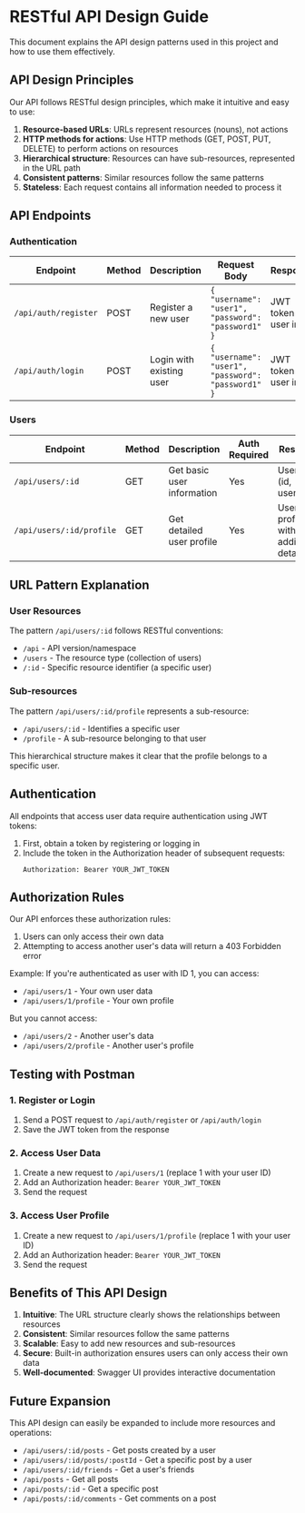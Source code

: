 # RESTful API Design Guide

This document explains the API design patterns used in this project and how to use them effectively.

## API Design Principles

Our API follows RESTful design principles, which make it intuitive and easy to use:

1. **Resource-based URLs**: URLs represent resources (nouns), not actions
2. **HTTP methods for actions**: Use HTTP methods (GET, POST, PUT, DELETE) to perform actions on resources
3. **Hierarchical structure**: Resources can have sub-resources, represented in the URL path
4. **Consistent patterns**: Similar resources follow the same patterns
5. **Stateless**: Each request contains all information needed to process it

## API Endpoints

### Authentication

| Endpoint | Method | Description | Request Body | Response |
|----------|--------|-------------|--------------|----------|
| `/api/auth/register` | POST | Register a new user | `{ "username": "user1", "password": "password1" }` | JWT token and user info |
| `/api/auth/login` | POST | Login with existing user | `{ "username": "user1", "password": "password1" }` | JWT token and user info |

### Users

| Endpoint | Method | Description | Auth Required | Response |
|----------|--------|-------------|---------------|----------|
| `/api/users/:id` | GET | Get basic user information | Yes | User info (id, username) |
| `/api/users/:id/profile` | GET | Get detailed user profile | Yes | User profile with additional details |

## URL Pattern Explanation

### User Resources

The pattern `/api/users/:id` follows RESTful conventions:

- `/api` - API version/namespace
- `/users` - The resource type (collection of users)
- `/:id` - Specific resource identifier (a specific user)

### Sub-resources

The pattern `/api/users/:id/profile` represents a sub-resource:

- `/api/users/:id` - Identifies a specific user
- `/profile` - A sub-resource belonging to that user

This hierarchical structure makes it clear that the profile belongs to a specific user.

## Authentication

All endpoints that access user data require authentication using JWT tokens:

1. First, obtain a token by registering or logging in
2. Include the token in the Authorization header of subsequent requests:
   ```
   Authorization: Bearer YOUR_JWT_TOKEN
   ```

## Authorization Rules

Our API enforces these authorization rules:

1. Users can only access their own data
2. Attempting to access another user's data will return a 403 Forbidden error

Example: If you're authenticated as user with ID 1, you can access:
- `/api/users/1` - Your own user data
- `/api/users/1/profile` - Your own profile

But you cannot access:
- `/api/users/2` - Another user's data
- `/api/users/2/profile` - Another user's profile

## Testing with Postman

### 1. Register or Login

1. Send a POST request to `/api/auth/register` or `/api/auth/login`
2. Save the JWT token from the response

### 2. Access User Data

1. Create a new request to `/api/users/1` (replace 1 with your user ID)
2. Add an Authorization header: `Bearer YOUR_JWT_TOKEN`
3. Send the request

### 3. Access User Profile

1. Create a new request to `/api/users/1/profile` (replace 1 with your user ID)
2. Add an Authorization header: `Bearer YOUR_JWT_TOKEN`
3. Send the request

## Benefits of This API Design

1. **Intuitive**: The URL structure clearly shows the relationships between resources
2. **Consistent**: Similar resources follow the same patterns
3. **Scalable**: Easy to add new resources and sub-resources
4. **Secure**: Built-in authorization ensures users can only access their own data
5. **Well-documented**: Swagger UI provides interactive documentation

## Future Expansion

This API design can easily be expanded to include more resources and operations:

- `/api/users/:id/posts` - Get posts created by a user
- `/api/users/:id/posts/:postId` - Get a specific post by a user
- `/api/users/:id/friends` - Get a user's friends
- `/api/posts` - Get all posts
- `/api/posts/:id` - Get a specific post
- `/api/posts/:id/comments` - Get comments on a post
